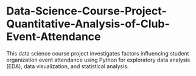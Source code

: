 # Data-Science-Course-Project-Quantitative-Analysis-of-Club-Event-Attendance
This data science course project investigates factors influencing student organization event attendance using Python for exploratory data analysis (EDA), data visualization, and statistical analysis.
